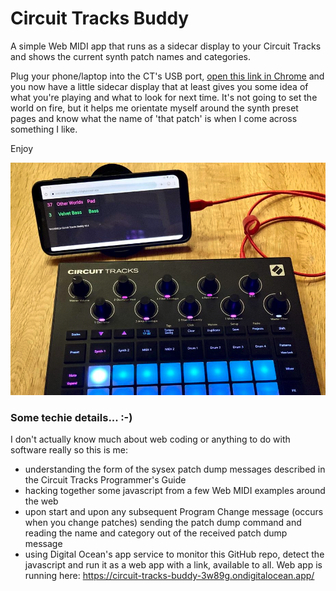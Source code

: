 # Circuit Tracks Buddy
A simple Web MIDI app that runs as a sidecar display to your Circuit Tracks and shows the current synth patch names and categories.

Plug your phone/laptop into the CT's USB port, [open this link in Chrome]((https://circuit-tracks-buddy-3w89g.ondigitalocean.app/)) and you now have a little sidecar display that at least gives you some idea of what you're playing and what to look for next time.  It's not going to set the world on fire, but it helps me orientate myself around the synth preset pages and know what the name of 'that patch' is when I come across something I like.

Enjoy

![Circuit Tracks Buddy serving suggestion](https://github.com/g7uhn/circuit-tracks-buddy/blob/main/CT_Buddy_serving_suggestion.png)

### Some techie details... :-)
I don't actually know much about web coding or anything to do with software really so this is me:
- understanding the form of the sysex patch dump messages described in the Circuit Tracks Programmer's Guide
- hacking together some javascript from a few Web MIDI examples around the web
- upon start and upon any subsequent Program Change message (occurs when you change patches) sending the patch dump command and reading the name and category out of the received patch dump message
- using Digital Ocean's app service to monitor this GitHub repo, detect the javascript and run it as a web app with a link, available to all.  Web app is running here: https://circuit-tracks-buddy-3w89g.ondigitalocean.app/ 
